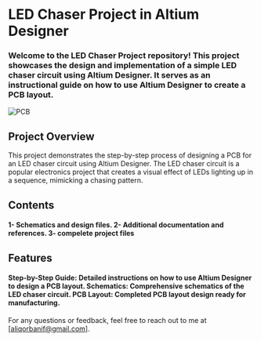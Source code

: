 # LED Chaser Project in Altium Designer
<h3> Welcome to the LED Chaser Project repository! 
This project showcases the design and implementation of a simple LED chaser circuit using Altium Designer. 
It serves as an instructional guide on how to use Altium Designer to create a PCB layout. </h3>

![PCB](https://github.com/user-attachments/assets/1aa2a3c0-96bb-4ea3-8715-633f829f14b2)


## Project Overview
This project demonstrates the step-by-step process of designing a PCB for an LED chaser circuit using Altium Designer.
The LED chaser circuit is a popular electronics project that creates a visual effect of LEDs lighting up in a sequence, mimicking a chasing pattern.

## Contents
<h4>1- Schematics and design files.
2- Additional documentation and references.
3- compelete project files</h4>

## Features
<h4>Step-by-Step Guide: Detailed instructions on how to use Altium Designer to design a PCB layout.
Schematics: Comprehensive schematics of the LED chaser circuit.
PCB Layout: Completed PCB layout design ready for manufacturing.</h4>

For any questions or feedback, feel free to reach out to me at [aliqorbanif@gmail.com].

